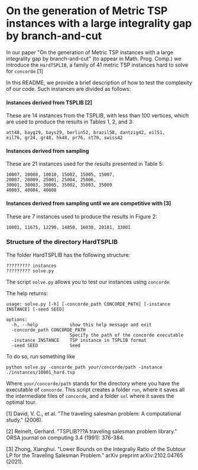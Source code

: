 # On the generation of Metric TSP instances with a large integrality gap by branch-and-cut

In our paper "On the generation of Metric TSP instances with a large integrality gap by branch-and-cut" (to appear in Math. Prog. Comp.)  we introduce the `HardTSPLIB`, a family of 41 metric TSP instances hard to solve for `concorde` [1]

In this README, we provide a brief description of how to test the complexity of our code.
Such instances are divided as follows:

#### Instances derived from TSPLIB [2]
These are 14 instances from the TSPLIB, with less than 100 vertices, which are used to produce the results in Tables 1, 2, and 3:
```
att48, bayg29, bays29, berlin52, brazil58, dantzig42, eil51,
eil76, gr24, gr48, hk48, pr76, st70, swiss42
```

#### Instances derived from sampling
These are 21 instances used for the results presented in Table 5:
```
10007, 10008, 10010, 15002, 15005, 15007,
20007, 20009, 25001, 25004, 25006,
30001, 30003, 30005, 35002, 35003, 35009
40003, 40004, 40008
```

#### Instances derived from sampling until we are competitive with [3]
These are 7 instances used to produce the results in Figure 2:

```
10001, 11675, 12290, 14850, 16038, 20181, 33001
```


### Structure of the directory HardTSPLIB

The folder HardTSPLIB has the following structure:

```
????????? instances
????????? solve.py
```

The script `solve.py` allows you to test our instances using `concorde`.

The help returns:
```
usage: solve.py [-h] [-concorde_path CONCORDE_PATH] [-instance INSTANCE] [-seed SEED]

options:
  -h, --help            show this help message and exit
  -concorde_path CONCORDE_PATH
                        Specify the path of the concorde executable
  -instance INSTANCE    TSP instance in TSPLIB format
  -seed SEED            Seed
```

To do so, run something like
```
python solve.py -concorde_path your/concorde/path -instance ./instances/10001_hard.tsp
```

Where `your/concorde/path` stands for the directory where you have the executable of `concorde`.
This script creates a folder `run`, where it saves all the intermediate files of `concorde`, and a folder `sol`
where it saves the optimal tour.

[1] David, V. C., et al. "The traveling salesman problem: A computational study." (2006).

[2] Reinelt, Gerhard. "TSPLIB???A traveling salesman problem library." ORSA journal on computing 3.4 (1991): 376-384.

[3] Zhong, Xianghui. "Lower Bounds on the Integraliy Ratio of the Subtour LP for the Traveling Salesman Problem." arXiv preprint arXiv:2102.04765 (2021).
